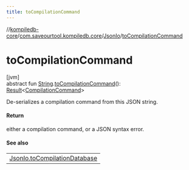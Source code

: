 ```yaml
---
title: toCompilationCommand
---
```

//[kompiledb-core](../../../index.html)/[com.saveourtool.kompiledb.core](../index.html)/[JsonIo](index.html)/[toCompilationCommand](to-compilation-command.html)



# toCompilationCommand



[jvm]\
abstract fun [String](https://kotlinlang.org/api/latest/jvm/stdlib/kotlin/-string/index.html).[toCompilationCommand](to-compilation-command.html)(): [Result](https://kotlinlang.org/api/latest/jvm/stdlib/kotlin/-result/index.html)&lt;[CompilationCommand](../-compilation-command/index.html)&gt;



De-serializes a compilation command from this JSON string.



#### Return



either a compilation command, or a JSON syntax error.



#### See also


| |
|---|
| [JsonIo.toCompilationDatabase](to-compilation-database.html) |



